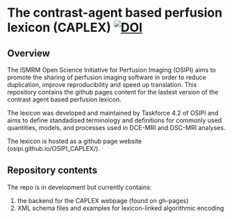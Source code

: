 # The contrast-agent based perfusion lexicon (CAPLEX)  [![DOI](https://zenodo.org/badge/498446550.svg)](https://zenodo.org/badge/latestdoi/498446550)

## Overview 

The ISMRM Open Science Initiative for Perfusion Imaging (OSIPI) aims to promote the sharing of perfusion imaging software in order to reduce duplication, improve reproducibility and speed up translation. This repository contains the github pages content for the lastest version of the contrast agent based perfusion lexicon. 

The lexicon was developed and maintained by Taskforce 4.2 of OSIPI and aims to define standadised terminology and definitions for commonly used quantities, models, and processes used in DCE-MRI and DSC-MRI analyses. 

The lexicon is hosted as a github page website (osipi.github.io/OSIPI_CAPLEX/). 

## Repository contents
The repo is in development but currently contains:

1. the backend for the CAPLEX webpage (found on gh-pages)
2. XML schema files and examples for lexicon-linked algorithmic encoding
